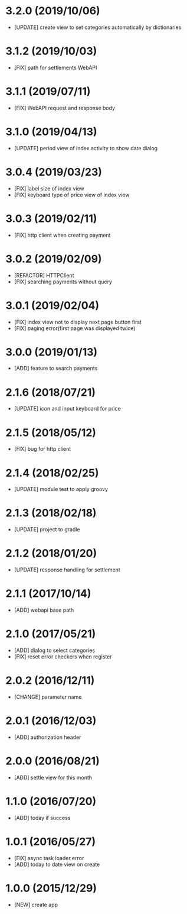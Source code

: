 # 3.2.0 (2019/10/06)
- [UPDATE] create view to set categories automatically by dictionaries

# 3.1.2 (2019/10/03)
- [FIX] path for settlements WebAPI

# 3.1.1 (2019/07/11)
- [FIX] WebAPI request and response body

# 3.1.0 (2019/04/13)
- [UPDATE] period view of index activity to show date dialog

# 3.0.4 (2019/03/23)
- [FIX] label size of index view
- [FIX] keyboard type of price view of index view

# 3.0.3 (2019/02/11)
- [FIX] http client when creating payment

# 3.0.2 (2019/02/09)
- [REFACTOR] HTTPClient
- [FIX] searching payments without query

# 3.0.1 (2019/02/04)
- [FIX] index view not to display next page button first
- [FIX] paging error(first page was displayed twice)

# 3.0.0 (2019/01/13)
- [ADD] feature to search payments

# 2.1.6 (2018/07/21)
- [UPDATE] icon and input keyboard for price

# 2.1.5 (2018/05/12)
- [FIX] bug for http client

# 2.1.4 (2018/02/25)
- [UPDATE] module test to apply groovy

# 2.1.3 (2018/02/18)
- [UPDATE] project to gradle

# 2.1.2 (2018/01/20)
- [UPDATE] response handling for settlement

# 2.1.1 (2017/10/14)
- [ADD] webapi base path

# 2.1.0 (2017/05/21)
- [ADD] dialog to select categories
- [FIX] reset error checkers when register

# 2.0.2 (2016/12/11)
- [CHANGE] parameter name

# 2.0.1 (2016/12/03)
- [ADD] authorization header

# 2.0.0 (2016/08/21)
- [ADD] settle view for this month

# 1.1.0 (2016/07/20)
- [ADD] today if success

# 1.0.1 (2016/05/27)
- [FIX] async task loader error
- [ADD] today to date view on create

# 1.0.0 (2015/12/29)
- [NEW] create app
